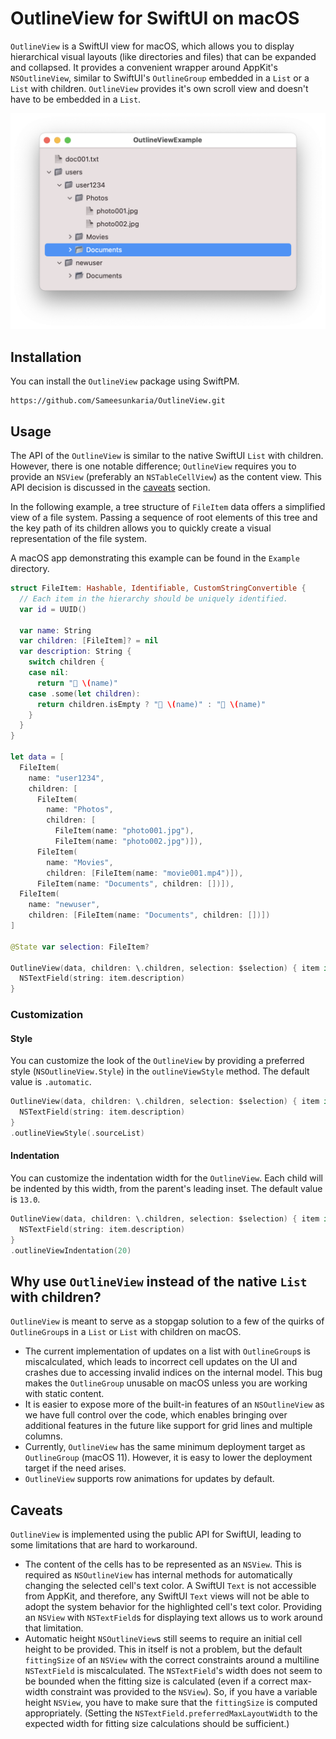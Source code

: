 # OutlineView for SwiftUI on macOS

`OutlineView` is a SwiftUI view for macOS, which allows you to display hierarchical visual layouts (like directories and files) that can be expanded and collapsed. 
It provides a convenient wrapper around AppKit's `NSOutlineView`, similar to SwiftUI's `OutlineGroup` embedded in a `List` or a `List` with children. `OutlineView` provides it's own scroll view and doesn't have to be embedded in a `List`.

<p align="center">
  <img width="606" alt="Screenshot" src="Example/Screenshot.png">
</p>

## Installation

You can install the `OutlineView` package using SwiftPM.

```
https://github.com/Sameesunkaria/OutlineView.git
```

## Usage

The API of the `OutlineView` is similar to the native SwiftUI `List` with children. However, there is one notable difference; `OutlineView` requires you to provide an `NSView` (preferably an `NSTableCellView`) as the content view. This API decision is discussed in the [caveats](#Caveats) section.

In the following example, a tree structure of `FileItem` data offers a simplified view of a file system. Passing a sequence of root elements of this tree and the key path of its children allows you to quickly create a visual representation of the file system.

A macOS app demonstrating this example can be found in the `Example` directory.

```swift
struct FileItem: Hashable, Identifiable, CustomStringConvertible {
  // Each item in the hierarchy should be uniquely identified.
  var id = UUID()
  
  var name: String
  var children: [FileItem]? = nil
  var description: String {
    switch children {
    case nil:
      return "📄 \(name)"
    case .some(let children):
      return children.isEmpty ? "📂 \(name)" : "📁 \(name)"
    }
  }
}

let data = [
  FileItem(
    name: "user1234",
    children: [
      FileItem(
        name: "Photos",
        children: [
          FileItem(name: "photo001.jpg"),
          FileItem(name: "photo002.jpg")]),
      FileItem(
        name: "Movies",
        children: [FileItem(name: "movie001.mp4")]),
      FileItem(name: "Documents", children: [])]),
  FileItem(
    name: "newuser",
    children: [FileItem(name: "Documents", children: [])])
]

@State var selection: FileItem?

OutlineView(data, children: \.children, selection: $selection) { item in
  NSTextField(string: item.description)
}
```

### Customization

#### Style
You can customize the look of the `OutlineView` by providing a preferred style (`NSOutlineView.Style`) in the `outlineViewStyle` method. The default value is `.automatic`.

```swift
OutlineView(data, children: \.children, selection: $selection) { item in
  NSTextField(string: item.description)
}
.outlineViewStyle(.sourceList)
```

#### Indentation

You can customize the indentation width for the `OutlineView`. Each child will be indented by this width, from the parent's leading inset. The default value is `13.0`.

```swift
OutlineView(data, children: \.children, selection: $selection) { item in
  NSTextField(string: item.description)
}
.outlineViewIndentation(20)
```

## Why use `OutlineView` instead of the native `List` with children?

`OutlineView` is meant to serve as a stopgap solution to a few of the quirks of `OutlineGroup`s in a `List` or `List` with children on macOS.

- The current implementation of updates on a list with `OutlineGroup`s is miscalculated, which leads to incorrect cell updates on the UI and crashes due to accessing invalid indices on the internal model. This bug makes the `OutlineGroup` unusable on macOS unless you are working with static content.
- It is easier to expose more of the built-in features of an `NSOutlineView` as we have full control over the code, which enables bringing over additional features in the future like support for grid lines and multiple columns.
- Currently, `OutlineView` has the same minimum deployment target as `OutlineGroup` (macOS 11). However, it is easy to lower the deployment target if the need arises.
- `OutlineView` supports row animations for updates by default.

## Caveats

`OutlineView` is implemented using the public API for SwiftUI, leading to some limitations that are hard to workaround.

- The content of the cells has to be represented as an `NSView`. This is required as `NSOutlineView` has internal methods for automatically changing the selected cell's text color. A SwiftUI `Text` is not accessible from AppKit, and therefore, any SwiftUI `Text` views will not be able to adopt the system behavior for the highlighted cell's text color. Providing an `NSView` with `NSTextField`s for displaying text allows us to work around that limitation.
- Automatic height `NSOutlineView`s still seems to require an initial cell height to be provided. This in itself is not a problem, but the default `fittingSize` of an `NSView` with the correct constraints around a multiline `NSTextField` is miscalculated. The `NSTextField`'s width does not seem to be bounded when the fitting size is calculated (even if a correct max-width constraint was provided to the `NSView`). So, if you have a variable height `NSView`, you have to make sure that the `fittingSize` is computed appropriately. (Setting the `NSTextField.preferredMaxLayoutWidth` to the expected width for fitting size calculations should be sufficient.)
